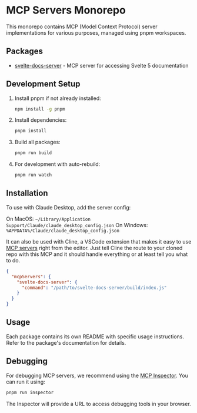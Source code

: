 # MCP Servers Monorepo

This monorepo contains MCP (Model Context Protocol) server implementations for various purposes, managed using pnpm workspaces.

## Packages

- [svelte-docs-server](./svelte-docs-server) - MCP server for accessing Svelte 5 documentation

## Development Setup

1. Install pnpm if not already installed:

   ```bash
   npm install -g pnpm
   ```

2. Install dependencies:

   ```bash
   pnpm install
   ```

3. Build all packages:

   ```bash
   pnpm run build
   ```

4. For development with auto-rebuild:
   ```bash
   pnpm run watch
   ```

## Installation

To use with Claude Desktop, add the server config:

On MacOS: `~/Library/Application Support/Claude/claude_desktop_config.json`
On Windows: `%APPDATA%/Claude/claude_desktop_config.json`

It can also be used with Cline, a VSCode extension that makes it easy to use [MCP servers](https://github.com/cline/cline/releases/tag/v2.2.0) right from the editor. Just tell Cline the route to your cloned repo with this MCP and it should handle everything or at least tell you what to do.

```json
{
  "mcpServers": {
    "svelte-docs-server": {
      "command": "/path/to/svelte-docs-server/build/index.js"
    }
  }
}
```

## Usage

Each package contains its own README with specific usage instructions. Refer to the package's documentation for details.

## Debugging

For debugging MCP servers, we recommend using the [MCP Inspector](https://github.com/modelcontextprotocol/inspector). You can run it using:

```bash
pnpm run inspector
```

The Inspector will provide a URL to access debugging tools in your browser.
